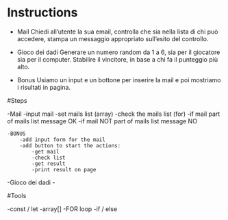 # Instructions

- Mail
    Chiedi all’utente la sua email, controlla che sia nella lista di chi può accedere, stampa un messaggio appropriato sull’esito del controllo.

- Gioco dei dadi
    Generare un numero random da 1 a 6, sia per il giocatore sia per il computer. Stabilire il vincitore, in base a chi fa il punteggio più alto.

- Bonus
    Usiamo un input e un bottone per inserire la mail e poi mostriamo i risultati in pagina.

#Steps

-Mail
    -input mail
    -set mails list (array)
    -check the mails list (for)
    -if mail part of mails list message OK
    -if mail NOT part of mails list message NO

    -BONUS
        -add input form for the mail
        -add button to start the actions:
            -get mail
            -check list
            -get result
            -print result on page

-Gioco dei dadi
    -

#Tools

-const / let
-array[]
-FOR loop
-if / else